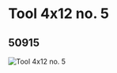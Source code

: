 # Tool 4x12 no. 5
## 50915
![Tool 4x12 no. 5](https://lc-www-live-s.legocdn.com/media/bricks/5/2/4252695.jpg)